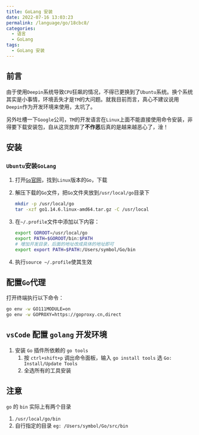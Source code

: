```yaml
---
title: GoLang 安装
date: 2022-07-16 13:03:23
permalink: /language/go/18cbc8/
categories:
  - 语言
  - GoLang
tags:
  - GoLang 安装
---
```


## 前言

由于使用`Deepin`系统导致`CPU`狂飙的情况，不得已更换到了`Ubuntu`系统。换个系统其实是小事情，环境丢失才是`TM`的大问题。就我目前而言，真心不建议说用`Deepin`作为开发环境来使用，太坑了。

另外吐槽一下`Google`公司，`TM`的开发语言在`Linux`上面不能直接使用命令安装，非得要下载安装包，自从这货放弃了**不作恶**后真的是越来越恶心了，淦！

<!-- more -->

<InArticleAdsense
    data-ad-client="ca-pub-1725717718088510"
    data-ad-slot="7426219401">
</InArticleAdsense>

## 安装

### `Ubuntu`安装`GoLang`

1. 打开[`Go`官网](https://golang.org/dl/)，找到`Linux`版本的`Go`，下载

2. 解压下载的`Go`文件，把`Go`文件夹放到`/usr/local/go`目录下

   ``` bash
   mkdir -p /usr/local/go
   tar -xzf go1.14.6.linux-amd64.tar.gz -C /usr/local
   ```

3. 在`~/.profile`文件中添加以下内容：

   ``` bash
   export GOROOT=/usr/local/go
   export PATH=$GOROOT/bin:$PATH
   # 增加开发目录，后面的地址改成具体的地址即可
   export export PATH=$PATH:/Users/symbol/Go/bin
   ```

4. 执行`source ~/.profile`使其生效

## 配置`Go`代理

打开终端执行以下命令：

``` bash
go env -w GO111MODULE=on
go env -w GOPROXY=https://goproxy.cn,direct
```

## `vsCode` 配置 `golang` 开发环境

1. 安装 `Go` 插件所依赖的 `go tools`
   1. 按 `ctrl+shift+p` 调出命令面板，输入 `go install tools` 选 `Go: Install/Update Tools`
   2. 全选所有的工具安装

## 注意

`go` 的 `bin` 实际上有两个目录
1. `/usr/local/go/bin`
2. 自行指定的目录 `eg: /Users/symbol/Go/src/bin`
